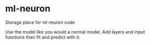 # ml-neuron
Storage place for ml neuron code

Use the model like you would a normal model. Add layers and input functions then fit and predict with it.

